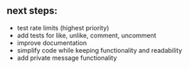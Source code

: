 ## next steps:

- test rate limits (highest priority)
- add tests for like, unlike, comment, uncomment
- improve documentation
- simplify code while keeping functionality and readability
- add private message functionality

